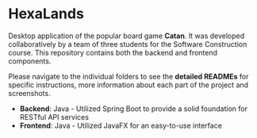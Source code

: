 # HexaLands 

Desktop application of the popular board game **Catan**. It was developed collaboratively by a team of three students for the Software Construction course. This repository contains both the backend and frontend components.

Please navigate to the individual folders to see the **detailed READMEs** for specific instructions, more information about each part of the project and screenshots.

- **Backend**: Java - Utilized Spring Boot to provide a solid foundation for RESTful API services
- **Frontend**: Java - Utilized JavaFX for an easy-to-use interface
